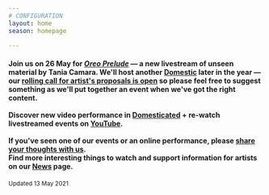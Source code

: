 ```yaml
---
# CONFIGURATION
layout: home
season: homepage

---
```

#### Join us on 26 May for *[Oreo Prelude](/current/2021-springsummer/camara)* — a new livestream of unseen material by Tania Camara. We'll host another [Domestic](/current/2021-domestic) later in the year — our <a href="http://domesticmcr.posthaven.com" target="_blank">rolling call for artist's proposals is open</a> so please feel free to suggest something as we'll put together an event when we've got the right content.<br><br>Discover new video performance in <a href="http://domesticatedonline.org" target="_blank">Domesticated</a> + re-watch livestreamed events on <a href="http://bit.ly/YTwarnmcr" target="_blank">YouTube</a>.<br><br>If you've seen one of our events or an online performance, please <a href="http://bit.ly/warnmcrfeedback" target="_blank">share your thoughts with us</a>.<br>Find more interesting things to watch and support information for artists on our [News](/news) page.        
<small>Updated 13 May 2021</small>
